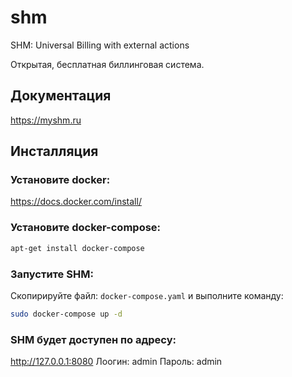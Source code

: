# shm
SHM: Universal Billing with external actions

Открытая, бесплатная биллинговая система.

## Документация

https://myshm.ru

## Инсталляция

### Установите docker:

https://docs.docker.com/install/

### Установите docker-compose:

```bash
apt-get install docker-compose
```

### Запустите SHM:

Скопирируйте файл: `docker-compose.yaml`
и выполните команду:

```bash
sudo docker-compose up -d
```

### SHM будет доступен по адресу:

http://127.0.0.1:8080
Лоогин: admin
Пароль: admin


